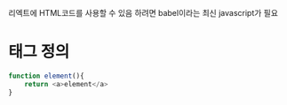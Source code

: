 
리엑트에 HTML코드를 사용할 수 있음
하려면 babel이라는 최신 javascript가 필요

# 태그 정의
```javascript
function element(){
	return <a>element</a>
}
```